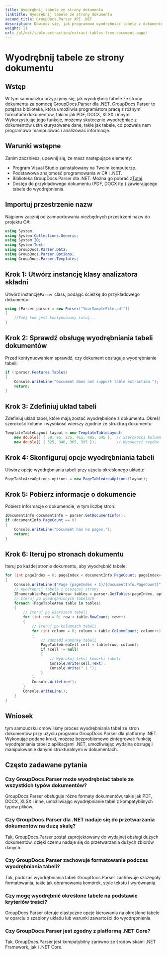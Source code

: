 ```yaml
---
title: Wyodrębnij tabele ze strony dokumentu
linktitle: Wyodrębnij tabele ze strony dokumentu
second_title: GroupDocs.Parser API .NET
description: Dowiedz się, jak programowo wyodrębniać tabele z dokumentów przy użyciu programu GroupDocs.Parser dla platformy .NET. Ten kompleksowy samouczek zawiera wskazówki krok po kroku.
weight: 11
url: /pl/net/table-extraction/extract-tables-from-document-page/
---
```


# Wyodrębnij tabele ze strony dokumentu

## Wstęp
W tym samouczku przyjrzymy się, jak wyodrębnić tabele ze strony dokumentu za pomocą GroupDocs.Parser dla .NET. GroupDocs.Parser to potężna biblioteka, która umożliwia programistom pracę z różnymi formatami dokumentów, takimi jak PDF, DOCX, XLSX i innymi. Wykorzystując jego funkcje, możemy skutecznie wyodrębniać z dokumentów ustrukturyzowane dane, takie jak tabele, co pozwala nam programowo manipulować i analizować informacje.
## Warunki wstępne
Zanim zaczniesz, upewnij się, że masz następujące elementy:
- Program Visual Studio zainstalowany na Twoim komputerze.
- Podstawowa znajomość programowania w C# i .NET.
-  Biblioteka GroupDocs.Parser dla .NET. Można go pobrać z[Tutaj](https://releases.groupdocs.com/parser/net/).
- Dostęp do przykładowego dokumentu (PDF, DOCX itp.) zawierającego tabele do wyodrębnienia.

## Importuj przestrzenie nazw
Najpierw zacznij od zaimportowania niezbędnych przestrzeni nazw do projektu C#:
```csharp
using System;
using System.Collections.Generic;
using System.IO;
using System.Text;
using GroupDocs.Parser.Data;
using GroupDocs.Parser.Options;
using GroupDocs.Parser.Templates;
```
## Krok 1: Utwórz instancję klasy analizatora składni
 Utwórz instancję`Parser` class, podając ścieżkę do przykładowego dokumentu:
```csharp
using (Parser parser = new Parser("YourSampleFile.pdf"))
{
    //Twój kod jest kontynuowany tutaj...
}
```
## Krok 2: Sprawdź obsługę wyodrębniania tabeli dokumentów
Przed kontynuowaniem sprawdź, czy dokument obsługuje wyodrębnianie tabeli:
```csharp
if (!parser.Features.Tables)
{
    Console.WriteLine("Document does not support table extraction.");
    return;
}
```
## Krok 3: Zdefiniuj układ tabeli
Zdefiniuj układ tabel, które mają zostać wyodrębnione z dokumentu. Określ szerokość kolumn i wysokość wierszy zgodnie ze strukturą dokumentu:
```csharp
TemplateTableLayout layout = new TemplateTableLayout(
    new double[] { 50, 95, 275, 415, 485, 545 },  // Szerokości kolumn
    new double[] { 325, 340, 365, 395 });         // Wysokości rzędów
```
## Krok 4: Skonfiguruj opcje wyodrębniania tabeli
Utwórz opcje wyodrębniania tabeli przy użyciu określonego układu:
```csharp
PageTableAreaOptions options = new PageTableAreaOptions(layout);
```
## Krok 5: Pobierz informacje o dokumencie
Pobierz informacje o dokumencie, w tym liczbę stron:
```csharp
IDocumentInfo documentInfo = parser.GetDocumentInfo();
if (documentInfo.PageCount == 0)
{
    Console.WriteLine("Document has no pages.");
    return;
}
```
## Krok 6: Iteruj po stronach dokumentu
Iteruj po każdej stronie dokumentu, aby wyodrębnić tabele:
```csharp
for (int pageIndex = 0; pageIndex < documentInfo.PageCount; pageIndex++)
{
    Console.WriteLine($"Page {pageIndex + 1}/{documentInfo.PageCount}");
    // Wyodrębnij tabele z bieżącej strony
    IEnumerable<PageTableArea> tables = parser.GetTables(pageIndex, options);
    // Iteruj po wyodrębnionych tabelach
    foreach (PageTableArea table in tables)
    {
        // Iteruj po wierszach tabeli
        for (int row = 0; row < table.RowCount; row++)
        {
            // Iteruj po kolumnach tabeli
            for (int column = 0; column < table.ColumnCount; column++)
            {
                // Zdobądź komórkę tabeli
                PageTableAreaCell cell = table[row, column];
                if (cell != null)
                {
                    // Wydrukuj tekst komórki tabeli
                    Console.Write(cell.Text);
                    Console.Write(" | ");
                }
            }
            Console.WriteLine();
        }
        Console.WriteLine();
    }
}
```

## Wniosek
tym samouczku omówiliśmy proces wyodrębniania tabel ze stron dokumentów przy użyciu programu GroupDocs.Parser dla platformy .NET. Wykonując podane kroki, możesz bezproblemowo zintegrować funkcję wyodrębniania tabel z aplikacjami .NET, umożliwiając wydajną obsługę i manipulowanie danymi strukturalnymi w dokumentach.

## Często zadawane pytania
### Czy GroupDocs.Parser może wyodrębniać tabele ze wszystkich typów dokumentów?
GroupDocs.Parser obsługuje różne formaty dokumentów, takie jak PDF, DOCX, XLSX i inne, umożliwiając wyodrębnianie tabel z kompatybilnych typów plików.
### Czy GroupDocs.Parser dla .NET nadaje się do przetwarzania dokumentów na dużą skalę?
Tak, GroupDocs.Parser został zaprojektowany do wydajnej obsługi dużych dokumentów, dzięki czemu nadaje się do przetwarzania dużych zbiorów danych.
### Czy GroupDocs.Parser zachowuje formatowanie podczas wyodrębniania tabeli?
Tak, podczas wyodrębniania tabeli GroupDocs.Parser zachowuje szczegóły formatowania, takie jak obramowania komórek, style tekstu i wyrównania.
### Czy mogę wyodrębnić określone tabele na podstawie kryteriów treści?
GroupDocs.Parser oferuje elastyczne opcje kierowania na określone tabele w oparciu o szablony układu lub warunki zawartości do wyodrębnienia.
### Czy GroupDocs.Parser jest zgodny z platformą .NET Core?
Tak, GroupDocs.Parser jest kompatybilny zarówno ze środowiskami .NET Framework, jak i .NET Core.